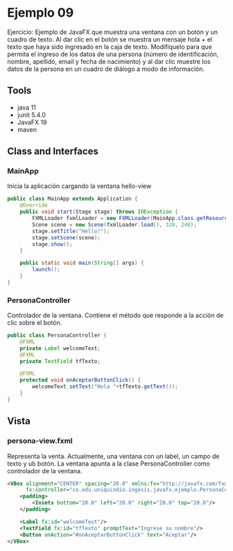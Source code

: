 # Ejemplo 09
Ejercicio: Ejemplo de JavaFX que muestra una ventana con un botón y un cuadro de texto. Al dar clic en el botón se muestra un mensaje hola + el texto que haya sido ingresado en la caja de texto.
Modifíquelo para que permita el ingreso de los datos de una persona (número de identificación, nombre, apellido, email y fecha de nacimiento) y al dar clic muestre los datos de la persona en un cuadro de diálogo a modo de información.

## Tools

- java 11
- junit 5.4.0
- JavaFX 19
- maven


## Class and Interfaces

### MainApp
Inicia la aplicación cargando la ventana hello-view

```java
public class MainApp extends Application {
    @Override
    public void start(Stage stage) throws IOException {
        FXMLLoader fxmlLoader = new FXMLLoader(MainApp.class.getResource("persona-view.fxml"));
        Scene scene = new Scene(fxmlLoader.load(), 320, 240);
        stage.setTitle("Hello!");
        stage.setScene(scene);
        stage.show();
    }

    public static void main(String[] args) {
        launch();
    }
}
```


### PersonaController
Controlador de la ventana. Contiene el método que responde a la acción de clic sobre el botón. 

```java
public class PersonaController {
    @FXML
    private Label welcomeText;
    @FXML
    private TextField tfTexto;

    @FXML
    protected void onAceptarButtonClick() {
        welcomeText.setText("Hola "+tfTexto.getText());
    }
}
```

## Vista

### persona-view.fxml
Representa la venta. Actualmente, una ventana con un label, un campo de texto y ub botón. La ventana apunta a la clase PersonaController como controlador de la ventana.

```xml
<VBox alignment="CENTER" spacing="20.0" xmlns:fx="http://javafx.com/fxml/1" xmlns="http://javafx.com/javafx/18"
      fx:controller="co.edu.uniquindio.ingesis.javafx.ejemplo.PersonaController">
    <padding>
        <Insets bottom="20.0" left="20.0" right="20.0" top="20.0"/>
    </padding>

    <Label fx:id="welcomeText"/>
    <TextField fx:id="tfTexto" promptText="Ingrese su nombre"/>
    <Button onAction="#onAceptarButtonClick" text="Aceptar"/>
</VBox>
```